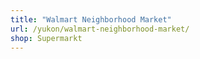 ```yaml
---
title: "Walmart Neighborhood Market"
url: /yukon/walmart-neighborhood-market/
shop: Supermarkt
---
```

